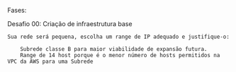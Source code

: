 Fases:

Desafio 00: Criação de infraestrutura base

    Sua rede será pequena, escolha um range de IP adequado e justifique-o:

        Subrede classe B para maior viabilidade de expansão futura.
        Range de 14 host porque é o menor número de hosts permitidos na VPC da AWS para uma Subrede